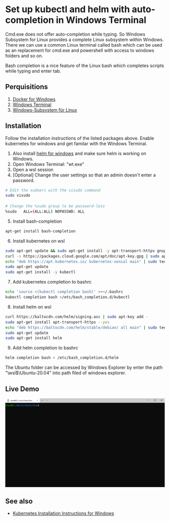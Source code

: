 # Set up kubectl and helm with auto-completion in Windows Terminal

Cmd.exe does not offer auto-completion while typing. 
So Windows Subsystem for Linux provides a complete Linux subsystem within Windows.
There we can use a common Linux terminal called bash which can be used as an replacement for cmd.exe and powershell with access to windows folders and so on.

Bash completion is a nice feature of the Linux bash which completes scripts while typing and enter tab.

## Perquisitions

1. [Docker for Windows](https://hub.docker.com/editions/community/docker-ce-desktop-windows )
2. [Windows Terminal](https://github.com/microsoft/terminal/releases )
3. [Windows-Subsystem für Linux](https://docs.microsoft.com/de-de/windows/wsl/install-win10 )

## Installation

Follow the installation instructions of the listed packages above. Enable kubernetes for windows and get familar with the Windows Terminal.

1. Also install [helm for windows](https://helm.sh/docs/intro/install/) and make sure helm is working on Windows.
2. Open Windows Terminal: "wt.exe"
3. Open a wsl session
4. [Optional] Change the user settings so that an admin doesn't enter a password.

```bash
# Edit the sudoers with the visudo command
sudo visudo

# Change the %sudo group to be password-less
%sudo   ALL=(ALL:ALL) NOPASSWD: ALL
```

5. Install bash-completion
```bash
apt-get install bash-completion
```

6. Install kubernetes on wsl
```bash
sudo apt-get update && sudo apt-get install -y apt-transport-https gnupg2
curl -s https://packages.cloud.google.com/apt/doc/apt-key.gpg | sudo apt-key add -
echo "deb https://apt.kubernetes.io/ kubernetes-xenial main" | sudo tee -a /etc/apt/sources.list.d/kubernetes.list
sudo apt-get update
sudo apt-get install -y kubectl
```

7. Add kubernetes completion to bashrc
```bash
echo 'source <(kubectl completion bash)' >>~/.bashrc
kubectl completion bash >/etc/bash_completion.d/kubectl
```

8. Install helm on wsl
```bash
curl https://baltocdn.com/helm/signing.asc | sudo apt-key add -
sudo apt-get install apt-transport-https --yes
echo "deb https://baltocdn.com/helm/stable/debian/ all main" | sudo tee /etc/apt/sources.list.d/helm-stable-debian.list
sudo apt-get update
sudo apt-get install helm
```

9. Add helm completion to bashrc

```bash
helm completion bash > /etc/bash_completion.d/helm
```

The Ubuntu folder can be accessed by Windows Explorer by enter the path "\\wsl$\Ubuntu-20.04" into path filed of windows explorer. 


## Live Demo

![Live Demo](./screenshots/windows-terminal-completion.gif "Live Demo")

## See also

* [Kubernetes Installation Instructions for Windows](https://kubernetes.io/blog/2020/05/21/wsl-docker-kubernetes-on-the-windows-desktop/ )
 